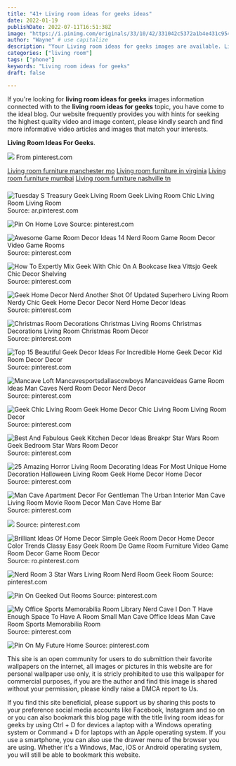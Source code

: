 ```yaml
---
title: "41+ Living room ideas for geeks ideas"
date: 2022-01-19
publishDate: 2022-07-11T16:51:38Z
image: "https://i.pinimg.com/originals/33/10/42/331042c5372a1b4e431c95410684fde4.jpg"
author: "Wayne" # use capitalize
description: "Your Living room ideas for geeks images are available. Living room ideas for geeks are a topic that is being searched for and liked by netizens today. You can Download the Living room ideas for geeks files here. Find and Download all royalty-free photos."
categories: ["living room"]
tags: ["phone"]
keywords: "Living room ideas for geeks"
draft: false

---
```


If you're looking for **living room ideas for geeks** images information connected with to the **living room ideas for geeks** topic, you have come to the ideal  blog.  Our website frequently  provides you with  hints  for seeking  the highest  quality video and image  content, please kindly search and find more informative video articles and images  that match your interests.

**Living Room Ideas For Geeks**. 

![](https://i.pinimg.com/originals/15/4f/c1/154fc1b3003d206af0fa1e4f5c8e863a.jpg "")
 From pinterest.com

[Living room furniture manchester mo](/living-room-furniture-manchester-mo/)
[Living room furniture in virginia](/living-room-furniture-in-virginia/)
[Living room furniture mumbai](/living-room-furniture-mumbai/)
[Living room furniture nashville tn](/living-room-furniture-nashville-tn/)



### 

 


![Tuesday S Treasury Geek Living Room Geek Living Room Chic Living Room Living Room](https://i.pinimg.com/originals/27/f5/5d/27f55d3283a155170c3603e936d776cd.jpg "Tuesday S Treasury Geek Living Room Geek Living Room Chic Living Room Living Room")
Source: ar.pinterest.com

 

![Pin On Home Love](https://i.pinimg.com/564x/ac/b2/7e/acb27e919a130e3f5dc6751e122cba02--chic-living-room-geeky-living-room.jpg "Pin On Home Love")
Source: pinterest.com

 

![Awesome Game Room Decor Ideas 14 Nerd Room Game Room Decor Video Game Rooms](https://i.pinimg.com/originals/cf/80/f7/cf80f7395e7aba48ece1032d6f3610e4.jpg "Awesome Game Room Decor Ideas 14 Nerd Room Game Room Decor Video Game Rooms")
Source: pinterest.com

 

![How To Expertly Mix Geek With Chic On A Bookcase Ikea Vittsjo Geek Chic Decor Shelving](https://i.pinimg.com/736x/b6/ed/59/b6ed596d39f773a94fe8e2329c3eac03.jpg "How To Expertly Mix Geek With Chic On A Bookcase Ikea Vittsjo Geek Chic Decor Shelving")
Source: pinterest.com

 

![Geek Home Decor Nerd Another Shot Of Updated Superhero Living Room Nerdy Chic Geek Home Decor Decor Nerd Home Decor Ideas](https://i.pinimg.com/736x/52/6a/9e/526a9eef3f942d95effc5dded7c57cca.jpg "Geek Home Decor Nerd Another Shot Of Updated Superhero Living Room Nerdy Chic Geek Home Decor Decor Nerd Home Decor Ideas")
Source: pinterest.com

 

![Christmas Room Decorations Christmas Living Rooms Christmas Decorations Living Room Christmas Room Decor](https://i.pinimg.com/originals/63/d2/6e/63d26e833937b249301ef2611509f765.jpg "Christmas Room Decorations Christmas Living Rooms Christmas Decorations Living Room Christmas Room Decor")
Source: pinterest.com

 

![Top 15 Beautiful Geek Decor Ideas For Incredible Home Geek Decor Kid Room Decor Decor](https://i.pinimg.com/originals/ca/28/1b/ca281b06bc18be8fdf1e001a9b0b91ca.jpg "Top 15 Beautiful Geek Decor Ideas For Incredible Home Geek Decor Kid Room Decor Decor")
Source: pinterest.com

 

![Mancave Loft Mancavesportsdallascowboys Mancaveideas Game Room Ideas Man Caves Nerd Room Decor Nerd Decor](https://i.pinimg.com/originals/6d/81/54/6d8154e4fa552527540db4957dcf151c.jpg "Mancave Loft Mancavesportsdallascowboys Mancaveideas Game Room Ideas Man Caves Nerd Room Decor Nerd Decor")
Source: pinterest.com

 

![Geek Chic Living Room Geek Home Decor Chic Living Room Living Room Decor](https://i.pinimg.com/736x/e2/b2/01/e2b2012b437c2696c393b0861aa1bdca--chic-living-room-living-room-sets.jpg "Geek Chic Living Room Geek Home Decor Chic Living Room Living Room Decor")
Source: pinterest.com

 

![Best And Fabulous Geek Kitchen Decor Ideas Breakpr Star Wars Room Geek Bedroom Star Wars Room Decor](https://i.pinimg.com/736x/08/6a/85/086a8524143de1ab20df9275c43c5c01.jpg "Best And Fabulous Geek Kitchen Decor Ideas Breakpr Star Wars Room Geek Bedroom Star Wars Room Decor")
Source: pinterest.com

 

![25 Amazing Horror Living Room Decorating Ideas For Most Unique Home Decoration Halloween Living Room Geek Home Decor Home Decor](https://i.pinimg.com/originals/cd/e0/c4/cde0c43af014207361360e8e8828218d.jpg "25 Amazing Horror Living Room Decorating Ideas For Most Unique Home Decoration Halloween Living Room Geek Home Decor Home Decor")
Source: pinterest.com

 

![Man Cave Apartment Decor For Gentleman The Urban Interior Man Cave Living Room Movie Room Decor Man Cave Home Bar](https://i.pinimg.com/originals/80/30/2f/80302f2ec8a1fa315f16d00215cc6d09.jpg "Man Cave Apartment Decor For Gentleman The Urban Interior Man Cave Living Room Movie Room Decor Man Cave Home Bar")
Source: pinterest.com

 

![](https://i.pinimg.com/originals/15/4f/c1/154fc1b3003d206af0fa1e4f5c8e863a.jpg "")
Source: pinterest.com

 

![Brilliant Ideas Of Home Decor Simple Geek Room Decor Home Decor Color Trends Classy Easy Geek Room De Game Room Furniture Video Game Room Decor Game Room Decor](https://i.pinimg.com/originals/b1/36/9d/b1369deadc496a39efd58f44c3b4f3c5.jpg "Brilliant Ideas Of Home Decor Simple Geek Room Decor Home Decor Color Trends Classy Easy Geek Room De Game Room Furniture Video Game Room Decor Game Room Decor")
Source: ro.pinterest.com

 

![Nerd Room 3 Star Wars Living Room Nerd Room Geek Room](https://i.pinimg.com/736x/72/bd/a5/72bda5362af826bf5153fdbded26f2bf.jpg "Nerd Room 3 Star Wars Living Room Nerd Room Geek Room")
Source: pinterest.com

 

![Pin On Geeked Out Rooms](https://i.pinimg.com/originals/55/23/a3/5523a31ba9d74b66ec08d9224bb8e5ac.jpg "Pin On Geeked Out Rooms")
Source: pinterest.com

 

![My Office Sports Memorabilia Room Library Nerd Cave I Don T Have Enough Space To Have A Room Small Man Cave Office Ideas Man Cave Room Sports Memorabilia Room](https://i.pinimg.com/736x/ab/74/d4/ab74d4320bd130208bc6a3e2fe343c73.jpg "My Office Sports Memorabilia Room Library Nerd Cave I Don T Have Enough Space To Have A Room Small Man Cave Office Ideas Man Cave Room Sports Memorabilia Room")
Source: pinterest.com

 

![Pin On My Future Home](https://i.pinimg.com/originals/33/10/42/331042c5372a1b4e431c95410684fde4.jpg "Pin On My Future Home")
Source: pinterest.com

 

This site is an open community for users to do submittion their favorite wallpapers on the internet, all images or pictures in this website are for personal wallpaper use only, it is stricly prohibited to use this wallpaper for commercial purposes, if you are the author and find this image is shared without your permission, please kindly raise a DMCA report to Us.

If you find this site beneficial, please support us by sharing this posts to your preference social media accounts like Facebook, Instagram and so on or you can also bookmark this blog page with the title living room ideas for geeks by using Ctrl + D for devices a laptop with a Windows operating system or Command + D for laptops with an Apple operating system. If you use a smartphone, you can also use the drawer menu of the browser you are using. Whether it's a Windows, Mac, iOS or Android operating system, you will still be able to bookmark this website.
